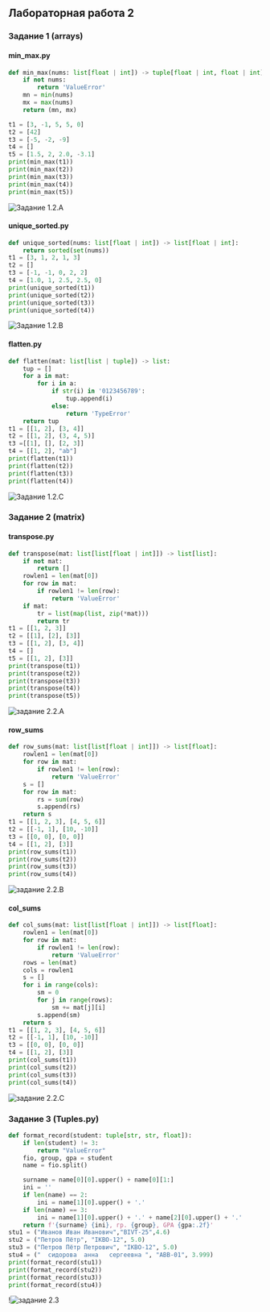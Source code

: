 ﻿## Лабораторная работа 2
### Задание 1 (arrays)
#### min_max.py
```Python
def min_max(nums: list[float | int]) -> tuple[float | int, float | int]:
    if not nums:
        return 'ValueError'
    mn = min(nums)
    mx = max(nums)
    return (mn, mx)

t1 = [3, -1, 5, 5, 0]
t2 = [42]
t3 = [-5, -2, -9]
t4 = []
t5 = [1.5, 2, 2.0, -3.1]
print(min_max(t1))
print(min_max(t2))
print(min_max(t3))
print(min_max(t4))
print(min_max(t5))
```
![Задание 1.2.A](laba2/images2/ex1.1.png)

#### unique_sorted.py
```Python
def unique_sorted(nums: list[float | int]) -> list[float | int]:
    return sorted(set(nums))
t1 = [3, 1, 2, 1, 3]
t2 = []
t3 = [-1, -1, 0, 2, 2]
t4 = [1.0, 1, 2.5, 2.5, 0]
print(unique_sorted(t1))
print(unique_sorted(t2))
print(unique_sorted(t3))
print(unique_sorted(t4))
```
![Задание 1.2.B](laba2/images2/ex1.2.png)
#### flatten.py
```Python
def flatten(mat: list[list | tuple]) -> list:
    tup = []
    for a in mat:
        for i in a:
            if str(i) in '0123456789':
                tup.append(i)
            else:
                return 'TypeError'
    return tup
t1 = [[1, 2], [3, 4]]
t2 = [[1, 2], (3, 4, 5)]
t3 =[[1], [], [2, 3]]
t4 = [[1, 2], "ab"]
print(flatten(t1))
print(flatten(t2))
print(flatten(t3))
print(flatten(t4))
```
![Задание 1.2.C](laba2/images2/ex1.3.png)
### Задание 2 (matrix)
#### transpose.py
```python
def transpose(mat: list[list[float | int]]) -> list[list]:
    if not mat:
        return []  
    rowlen1 = len(mat[0])
    for row in mat:
        if rowlen1 != len(row):
            return 'ValueError'
    if mat:
        tr = list(map(list, zip(*mat)))
        return tr
t1 = [[1, 2, 3]]
t2 = [[1], [2], [3]]
t3 = [[1, 2], [3, 4]]
t4 = []
t5 = [[1, 2], [3]]
print(transpose(t1))
print(transpose(t2))
print(transpose(t3))
print(transpose(t4))
print(transpose(t5))
```
![задание 2.2.A](laba2/images2/ex2.1.png)

#### row_sums
```python
def row_sums(mat: list[list[float | int]]) -> list[float]:
    rowlen1 = len(mat[0])
    for row in mat:
        if rowlen1 != len(row):
            return 'ValueError'
    s = []
    for row in mat:
        rs = sum(row)
        s.append(rs)
    return s
t1 = [[1, 2, 3], [4, 5, 6]]
t2 = [[-1, 1], [10, -10]]
t3 = [[0, 0], [0, 0]]
t4 = [[1, 2], [3]]
print(row_sums(t1))
print(row_sums(t2))
print(row_sums(t3))
print(row_sums(t4))
```
![задание 2.2.B](laba2/images2/ex2.2.png)

#### col_sums
```python
def col_sums(mat: list[list[float | int]]) -> list[float]:
    rowlen1 = len(mat[0])
    for row in mat:
        if rowlen1 != len(row):
            return 'ValueError'
    rows = len(mat)
    cols = rowlen1
    s = []
    for i in range(cols):
        sm = 0
        for j in range(rows):
            sm += mat[j][i]
        s.append(sm)
    return s
t1 = [[1, 2, 3], [4, 5, 6]]
t2 = [[-1, 1], [10, -10]]
t3 = [[0, 0], [0, 0]]
t4 = [[1, 2], [3]]
print(col_sums(t1))
print(col_sums(t2))
print(col_sums(t3))
print(col_sums(t4))
```
![задание 2.2.C](laba2/images2/ex2.3.png)

### Задание 3 (Tuples.py)
```Python
def format_record(student: tuple[str, str, float]):
    if len(student) != 3:
        return "ValueError"
    fio, group, gpa = student
    name = fio.split()

    surname = name[0][0].upper() + name[0][1:]
    ini = ''
    if len(name) == 2:
        ini = name[1][0].upper() + '.'
    if len(name) == 3:
        ini = name[1][0].upper() + '.' + name[2][0].upper() + '.'
    return f'{surname} {ini}, гр. {group}, GPA {gpa:.2f}'
stu1 = ("Иванов Иван Иванович","BIVT-25",4.6)
stu2 = ("Петров Пётр", "IKBO-12", 5.0)
stu3 = ("Петров Пётр Петрович", "IKBO-12", 5.0)
stu4 = ("  сидорова  анна   сергеевна ", "ABB-01", 3.999)
print(format_record(stu1))
print(format_record(stu2))
print(format_record(stu3))
print(format_record(stu4))
```
!![задание 2.3](laba2/images2/ex3.png)
